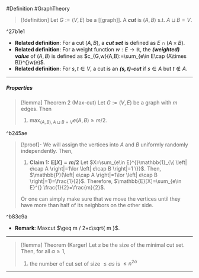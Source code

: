 #Definition #GraphTheory 

> [!definition]
> Let $G:=(V,E)$ be a [[graph]]. A ***cut*** is $(A,B)$ s.t. $A\sqcup B=V$. 

^27b1e1

- **Related definition**: For a cut $(A,B)$, a ***cut set*** is defined as $E\cap (A\times B)$. 
- **Related definition**: For a weight function $w:E \to \mathbb{R}$, the ***(weighted) value*** of $(A,B)$  is defined as $c_{G,w}(A,B):=\sum_{e\in E\cap (A\times B)}^{}w(e)$. 
- **Related definition**: For $s,t\in V$, a cut is an ***$(s,t)$-cut*** if $s\in A$ but $t\notin A$.
---
##### Properties

> [!lemma] Theorem 2 (Max-cut)
> Let $G:=(V,E)$ be a graph with $m$ edges. Then
> 1. $\max_{(A,B),A\sqcup B = V}e(A,B)\geq m / 2$.

^b245ae

> [!proof]-
> We will assign the vertices into $A$ and $B$ uniformly randomly independently. Then, 
> 1. **Claim 1: $\mathbb{E}[X] = m / 2$**
>    Let $X=\sum_{e\in E}^{}\mathbb{1}_{\{ \left| e\cap A \right|=1\lor \left| e\cap B \right|=1 \}}$. Then, $\mathbb{P}(\left| e\cap A \right|=1\lor \left| e\cap B \right|=1)=\frac{1}{2}$. Therefore, $\mathbb{E}[X]=\sum_{e\in E}^{} \frac{1}{2}=\frac{m}{2}$. 
>    
>  Or one can simply make sure that we move the vertices until they have more than half of its neighbors on the other side.

^b83c9a

- **Remark**: Maxcut $\geq m / 2+c\sqrt{ m }$. 
---

> [!lemma] Theorem (Karger)
> Let $s$ be the size of the minimal cut set. Then, for all $\alpha\geq 1$, 
> 1. the number of cut set of size $\leq\alpha s$ is $\leq n^{2\alpha}$
---
